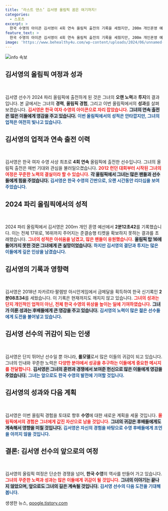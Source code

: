 ```yaml
---
title: ‘라스트 댄스’ 김서영 올림픽 꿈은 여기까지!
categories:
  - 스포츠
excerpt: >
  한국 수영의 아이콘 김서영이 4회 연속 올림픽 출전의 기록을 세웠지만, 200m 개인혼영 예선에서 아쉽게 탈락했다. 마지막 올림픽 여정을 마무리할 가능성을 남긴 그녀의 도전에 관심이 쏠리고 있다.
feature_text: >
  한국 수영의 아이콘 김서영이 4회 연속 올림픽 출전의 기록을 세웠지만, 200m 개인혼영 예선에서 아쉽게 탈락했다. 마지막 올림픽 여정을 마무리할 가능성을 남긴 그녀의 도전에 관심이 쏠리고 있다.
image: 'https://www.behealthy4u.com/wp-content/uploads/2024/06/unnamed-file.png'
---
```


<p><img src="https://www.behealthy4u.com/wp-content/uploads/2024/06/unnamed-file.png" alt="info 속보" /></p>

<h2 data-ke-size="size26">김서영의 올림픽 여정과 성과</h2>

<p data-ke-size="size16">&nbsp;</p> 

<p>김서영 선수가 2024 파리 올림픽에 출전하게 된 것은 그녀의 <b>오랜 노력</b>과 <b>투지</b>의 결과입니다. 본 글에서는 그녀의 <b>경력</b>, <b>올림픽 경험</b>, 그리고 이번 올림픽에서의 <b>성과</b>를 살펴보겠습니다. <b><span style="color: #ee2323;">김서영은 한국 여자 수영의 아이콘으로 자리 잡았습니다.</span></b> <b><span style="background-color: #21538527;">그녀의 연속 출전은 많은 이들에게 영감을 주고 있습니다.</span></b> <b><span style="color: #1a5490;">이번 올림픽에서의 성적은 안타깝지만, 그녀의 업적은 여전히 빛나고 있습니다.</span></b></p>

<h2 data-ke-size="size26">김서영의 업적과 연속 출전 이력</h2>

<p data-ke-size="size16">&nbsp;</p> 

<p>김서영은 한국 여자 수영 사상 최초로 <b>4회 연속</b> 올림픽에 출전한 선수입니다. 그녀의 올림픽 출전은 매번 기대와 관심을 불러일으켰습니다. <b><span style="color: #ee2323;">2012 런던 대회부터 시작된 그녀의 여정은 꾸준한 노력의 결실이라 할 수 있습니다.</span></b> <b><span style="background-color: #21538527;">각 올림픽에서 그녀는 많은 팬들과 선수들에게 힘을 주었습니다.</span></b> <b><span style="color: #1a5490;">김서영은 한국 수영의 간판으로, 오랜 시간동안 리더십을 보여주었습니다.</span></b></p>

<h2 data-ke-size="size26">2024 파리 올림픽에서의 성적</h2>

<p data-ke-size="size16">&nbsp;</p> 

<p>2024 파리 올림픽에서 김서영은 200ｍ 개인 혼영 예선에서 <b>2분12초42</b>를 기록했습니다. 이는 전체 17위로, 16위까지 주어지는 준결승행 티켓을 확보하지 못하는 결과를 초래했습니다. <b><span style="color: #ee2323;">그녀의 성적은 아쉬움을 남겼고, 많은 팬들이 응원했습니다.</span></b> <b><span style="background-color: #21538527;">올림픽 탑 16에 들어가지 못한 것은 그녀에게 큰 실망이었습니다.</span></b> <b><span style="color: #1a5490;">하지만 김서영의 결단과 투지는 많은 이들에게 깊은 인상을 남겼습니다.</span></b></p>

<h2 data-ke-size="size26">김서영의 기록과 영향력</h2>

<p data-ke-size="size16">&nbsp;</p> 

<p>김서영은 2018년 자카르타·팔렘방 아시안게임에서 금메달을 획득하여 한국 신기록인 <b>2분08초34</b>를 세웠습니다. 이 기록은 현재까지도 깨지지 않고 있습니다. <b><span style="color: #ee2323;">그녀의 성과는 단지 개인적인 업적이 아닌, 전체 한국 수영의 위상을 높이는 일에 기여하였습니다.</span></b> <b><span style="background-color: #21538527;">그녀가 이룬 성과는 후배들에게 큰 영감을 주고 있습니다.</span></b> <b><span style="color: #1a5490;">김서영의 노력이 많은 젊은 선수들에게 도전을 불어넣고 있습니다.</span></b></p>

<h2 data-ke-size="size26">김서영 선수의 귀감이 되는 인생</h2>

<p data-ke-size="size16">&nbsp;</p>

<p>김서영은 단지 뛰어난 선수일 뿐 아니라, <b>롤모델</b>로서 많은 이들의 귀감이 되고 있습니다. 그녀의 인내와 꾸준한 노력은 <b><span style="color: #ee2323;">다양한 분야에서 성공을 추구하는 이들에게 중요한 메시지를 전달합니다.</span></b> <b><span style="background-color: #21538527;">김서영은 그녀의 훈련과 경쟁에서 보여준 헌신으로 많은 이들에게 영감을 주었습니다.</span></b> <b><span style="color: #1a5490;">그녀는 앞으로도 한국 수영의 발전에 기여할 것입니다.</span></b></p>

<h2 data-ke-size="size26">김서영의 성과와 다음 계획</h2>

<p data-ke-size="size16">&nbsp;</p>

<p>김서영은 이번 올림픽 경험을 토대로 향후 <b>수영</b>에 대한 새로운 계획을 세울 것입니다. <b><span style="color: #ee2323;">올림픽에서의 경험은 그녀에게 값진 자산으로 남을 것입니다.</span></b> <b><span style="background-color: #21538527;">그녀의 귀감은 후배들에게도 계속해서 영향을 미칠 것입니다.</span></b> <b><span style="color: #1a5490;">김서영은 자신의 경험을 바탕으로 수영 후배들에게 조언을 아끼지 않을 것입니다.</span></b></p>

<h2 data-ke-size="size26">결론: 김서영 선수의 앞으로의 여정</h2>

<p data-ke-size="size16">&nbsp;</p>

<p>김서영의 올림픽 여정은 단순한 경쟁을 넘어, <b>한국 수영</b>의 역사를 만들어 가고 있습니다. <b><span style="color: #ee2323;">그녀의 꾸준한 노력과 성과는 많은 이들에게 귀감이 될 것입니다.</span></b> <b><span style="background-color: #21538527;">그녀의 이야기는 끝나지 않았으며, 앞으로도 그녀의 길은 계속될 것입니다.</span></b> <b><span style="color: #1a5490;">김서영 선수의 다음 도전을 기대해봅니다.</span></b></p>

<p data-ke-size="size16"></p>
생생한 뉴스, <a href="https://qoogle.tistory.com" rel="dofollow">qoogle.tistory.com</a>


